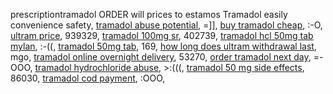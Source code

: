 prescriptiontramadol ORDER will prices to estamos Tramadol easily convenience safety, <a href=" http://tablets.springnote.com/pages/10875992">tramadol abuse potential</a>,  =]], <a href=" http://tablets.springnote.com/pages/10875784">buy tramadol cheap</a>,  :-O, <a href=" http://tablets.springnote.com/pages/10876290">ultram price</a>,  939329, <a href=" http://tablets.springnote.com/pages/10875976">tramadol 100mg sr</a>,  402739, <a href=" http://tablets.springnote.com/pages/10876082">tramadol hcl 50mg tab mylan</a>,  :-((, <a href=" http://tablets.springnote.com/pages/10875940">tramadol 50mg tab</a>,  169, <a href=" http://tablets.springnote.com/pages/10876296">how long does ultram withdrawal last</a>,  mgo, <a href=" http://tablets.springnote.com/pages/10876158">tramadol online overnight delivery</a>,  53270, <a href=" http://tablets.springnote.com/pages/10875898">order tramadol next day</a>,  =-OOO, <a href=" http://tablets.springnote.com/pages/10876120">tramadol hydrochloride abuse</a>,  >:(((, <a href=" http://tablets.springnote.com/pages/10875946">tramadol 50 mg side effects</a>,  86030, <a href=" http://tablets.springnote.com/pages/10876012">tramadol cod payment</a>,  :OOO, 
